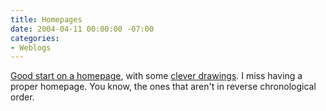 ```yaml
---
title: Homepages
date: 2004-04-11 00:00:00 -07:00
categories:
- Weblogs
---
```


<p>
<a href="http://www.demetrimartin.com/">Good start on a homepage</a>, with some <a href="http://www.demetrimartin.com/art1.html">clever drawings</a>. I miss having a proper homepage. You know, the ones that aren't in reverse chronological order.
</p>
